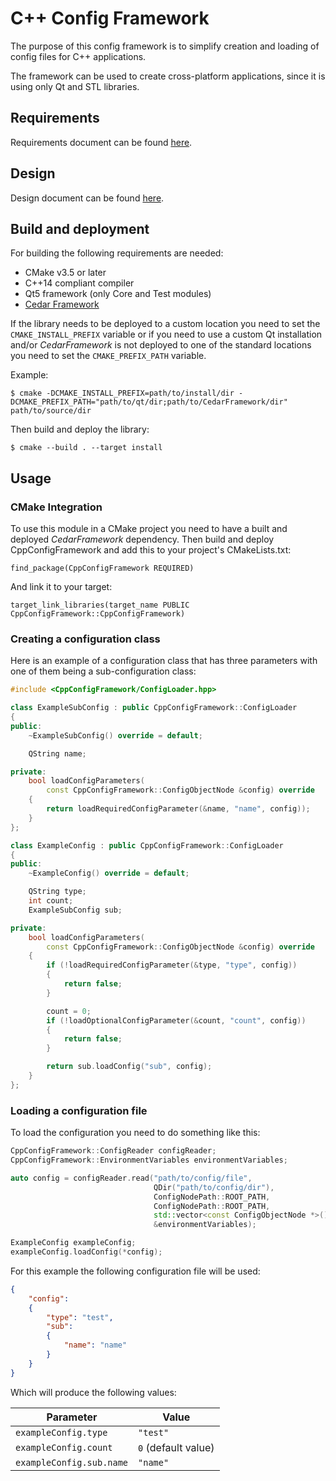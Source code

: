 # C++ Config Framework

The purpose of this config framework is to simplify creation and loading of config files for C++ applications.

The framework can be used to create cross-platform applications, since it is using only Qt and STL libraries.


## Requirements

Requirements document can be found [here](docs/Requirements.md).


## Design

Design document can be found [here](docs/Design.md).


## Build and deployment

For building the following requirements are needed:

* CMake v3.5 or later
* C++14 compliant compiler
* Qt5 framework (only Core and Test modules)
* [Cedar Framework](https://github.com/djurodrljaca/CedarFramework)

If the library needs to be deployed to a custom location you need to set the `CMAKE_INSTALL_PREFIX` variable or if you need to use a custom Qt installation and/or *CedarFramework* is not deployed to one of the standard locations you need to set the `CMAKE_PREFIX_PATH` variable.

Example:

```
$ cmake -DCMAKE_INSTALL_PREFIX=path/to/install/dir -DCMAKE_PREFIX_PATH="path/to/qt/dir;path/to/CedarFramework/dir" path/to/source/dir
```

Then build and deploy the library:

```
$ cmake --build . --target install
```


## Usage

### CMake Integration

To use this module in a CMake project you need to have a built and deployed *CedarFramework* dependency. Then build and deploy CppConfigFramework and add this to your project's CMakeLists.txt:

```
find_package(CppConfigFramework REQUIRED)
```

And link it to your target:

```
target_link_libraries(target_name PUBLIC CppConfigFramework::CppConfigFramework)
```


### Creating a configuration class

Here is an example of a configuration class that has three parameters with one of them being a sub-configuration class:

```c++
#include <CppConfigFramework/ConfigLoader.hpp>

class ExampleSubConfig : public CppConfigFramework::ConfigLoader
{
public:
    ~ExampleSubConfig() override = default;

    QString name;

private:
    bool loadConfigParameters(
        const CppConfigFramework::ConfigObjectNode &config) override
    {
        return loadRequiredConfigParameter(&name, "name", config));
    }
};

class ExampleConfig : public CppConfigFramework::ConfigLoader
{
public:
    ~ExampleConfig() override = default;

    QString type;
    int count;
    ExampleSubConfig sub;

private:
    bool loadConfigParameters(
        const CppConfigFramework::ConfigObjectNode &config) override
    {
        if (!loadRequiredConfigParameter(&type, "type", config))
        {
            return false;
        }

        count = 0;
        if (!loadOptionalConfigParameter(&count, "count", config))
        {
            return false;
        }

        return sub.loadConfig("sub", config);
    }
};
```


### Loading a configuration file

To load the configuration you need to do something like this:

```c++
CppConfigFramework::ConfigReader configReader;
CppConfigFramework::EnvironmentVariables environmentVariables;

auto config = configReader.read("path/to/config/file",
                                QDir("path/to/config/dir"),
                                ConfigNodePath::ROOT_PATH,
                                ConfigNodePath::ROOT_PATH,
                                std::vector<const ConfigObjectNode *>(),
                                &environmentVariables);

ExampleConfig exampleConfig;
exampleConfig.loadConfig(*config);
```

For this example the following configuration file will be used:

```json
{
    "config":
    {
        "type": "test",
        "sub":
        {
            "name": "name"
        }
    }
}
```

Which will produce the following values:

| Parameter                | Value
| ------------------------ | -----------------
| `exampleConfig.type`     | `"test"`
| `exampleConfig.count`    | `0` (default value)
| `exampleConfig.sub.name` | `"name"`
